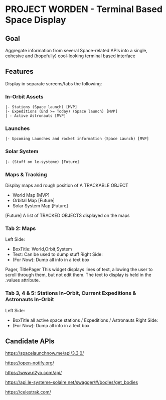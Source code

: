 # PROJECT WORDEN - Terminal Based Space Display 

## Goal
Aggregate information from several Space-related APIs into a single, cohesive and (hopefully) cool-looking terminal based interface

## Features
Display in separate screens/tabs the following:

### In-Orbit Assets
    |- Stations (Space launch) [MVP]
    |- Expeditions (End >= Today) (Space launch) [MVP]
    | - Active Astronauts [MVP]
### Launches
    |- Upcoming Launches and rocket information (Space Launch) [MVP]
    
### Solar System
    |- (Stuff on le-systeme) [Future]

### Maps & Tracking
Display maps and rough position of A TRACKABLE OBJECT
* World Map [MVP]
* Orbital Map [Future]
* Solar System Map [Future]

[Future] A list of TRACKED OBJECTS displayed on the maps

### Tab 2: Maps
Left Side:
* BoxTitle: World,Orbit,System
* Text: Can be used to dump stuff
Right Side:
* (For Now): Dump all info in a text box

Pager, TitlePager
    This widget displays lines of text, allowing the user to scroll through them, but not edit them. The text to display is held in the .values attribute.

### Tab 3, 4 & 5: Stations In-Orbit, Current Expeditions & Astronauts In-Orbit
Left Side:
* BoxTitle all active space stations / Expeditions / Astronauts
Right Side:
* (For Now): Dump all info in a text box



## Candidate APIs
https://spacelaunchnow.me/api/3.3.0/

https://open-notify.org/

https://www.n2yo.com/api/

https://api.le-systeme-solaire.net/swagger/#/bodies/get_bodies

https://celestrak.com/